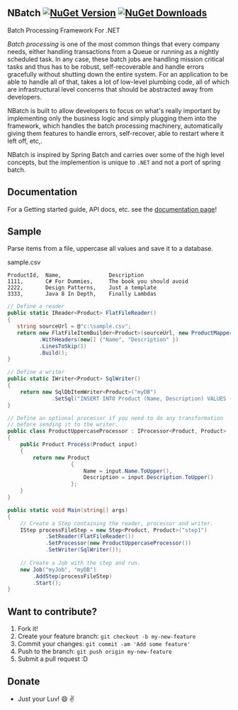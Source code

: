 ## NBatch [![NuGet Version](http://img.shields.io/nuget/v/NBatch.svg?style=flat)](https://www.nuget.org/packages/Ninject/) [![NuGet Downloads](http://img.shields.io/nuget/dt/NBatch.svg?style=flat)](https://www.nuget.org/packages/Ninject/)

	

Batch Processing Framework For .NET

_Batch processing_ is one of the most common things that every company needs, either handling transactions from a Queue or running as a nightly scheduled task. In any case, these batch jobs are handling mission critical tasks and thus has to be robust, self-recoverable and handle errors gracefully without shutting down the entire system.  For an application to be able to handle all of that, takes a lot of low-level plumbing code, all of which are infrastructural level concerns that should be abstracted away from developers.

NBatch is built to allow developers to focus on what's really important by implementing only the business logic and simply plugging them into the framework, which handles the batch processing machinery, automatically giving them features to handle errors, self-recover, able to restart where it left off, etc,.

NBatch is inspired by Spring Batch and carries over some of the high level concepts, but the implemention is unique to `.NET` and not a port of spring batch.

## Documentation

For a Getting started guide, API docs, etc. see the [documentation page](/doc/gettingStarted/readme.md)!

## Sample
Parse items from a file, uppercase all values and save it to a database.

sample.csv
```
ProductId,	Name,				Description
1111,		C# For Dummies,		The book you should avoid
2222,		Design Patterns,	Just a template
3333,		Java 8 In Depth,	Finally Lambdas
```

```C#
// Define a reader
public static IReader<Product> FlatFileReader() 
{
   string sourceUrl = @"c:\sample.csv";
   return new FlatFileItemBuilder<Product>(sourceUrl, new ProductMapper())
	      .WithHeaders(new[] {"Name", "Description" })
	      .LinesToSkip(1)
	      .Build();
}
```
```C#
// Define a writer
public static IWriter<Product> SqlWriter()
{
    return new SqlDbItemWriter<Product>("myDB")
              .SetSql("INSERT INTO Product (Name, Description) VALUES (@Name, @Description)");
}
```

```C#
// Define an optional processor if you need to do any transformation
// before sending it to the writer.
public class ProductUppercaseProcessor : IProcessor<Product, Product>
{
    public Product Process(Product input)
    {
        return new Product
			        {
			            Name = input.Name.ToUpper(),
			            Description = input.Description.ToUpper()
			        };
    }
}
```

```C#
public static void Main(string[] args)
{
	// Create a Step containing the reader, processor and writer.
	IStep processFileStep = new Step<Product, Product>("step1")
	        .SetReader(FlatFileReader())
	        .SetProcessor(new ProductUppercaseProcessor())
	        .SetWriter(SqlWriter());
        
    // Create a Job with the step and run.
    new Job("myJob", "myDB")
        .AddStep(processFileStep)
        .Start();
}
```

## Want to contribute?

1. Fork it!
2. Create your feature branch: `git checkout -b my-new-feature`
3. Commit your changes: `git commit -am 'Add some feature'`
4. Push to the branch: `git push origin my-new-feature`
5. Submit a pull request :D

## Donate
- Just your Luv! :smile: :v:

